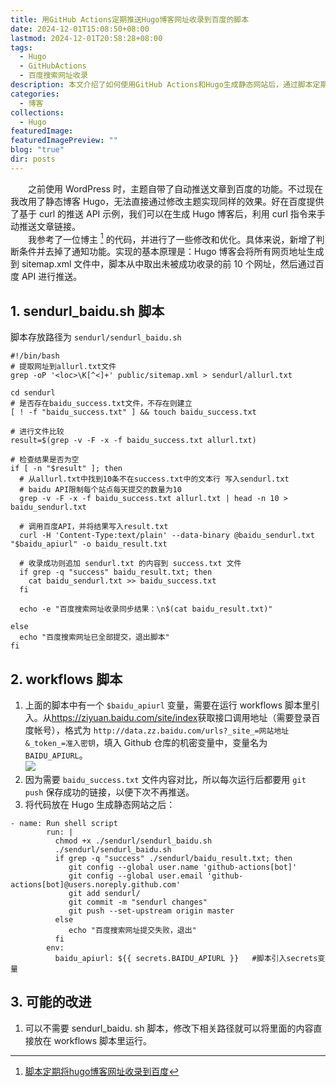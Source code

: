 ```yaml
---
title: 用GitHub Actions定期推送Hugo博客网址收录到百度的脚本
date: 2024-12-01T15:08:50+08:00
lastmod: 2024-12-01T20:58:28+08:00
tags:
  - Hugo
  - GitHubActions
  - 百度搜索网址收录
description: 本文介绍了如何使用GitHub Actions和Hugo生成静态网站后，通过脚本定期将未被百度收录的网页地址推送至百度。
categories:
  - 博客
collections:
  - Hugo
featuredImage: 
featuredImagePreview: ""
blog: "true"
dir: posts
---
```


‌‌‌‌　　之前使用 WordPress 时，主题自带了自动推送文章到百度的功能。不过现在我改用了静态博客 Hugo，无法直接通过修改主题实现同样的效果。好在百度提供了基于 curl 的推送 API 示例，我们可以在生成 Hugo 博客后，利用 curl 指令来手动推送文章链接。  
‌‌‌‌　　我参考了一位博主 [^1] 的代码，并进行了一些修改和优化。具体来说，新增了判断条件并去掉了通知功能。实现的基本原理是：Hugo 博客会将所有网页地址生成到 sitemap.xml 文件中，脚本从中取出未被成功收录的前 10 个网址，然后通过百度 API 进行推送。

## 1. sendurl_baidu.sh 脚本

脚本存放路径为 `sendurl/sendurl_baidu.sh`

```shell
#!/bin/bash
# 提取网址到allurl.txt文件
grep -oP '<loc>\K[^<]+' public/sitemap.xml > sendurl/allurl.txt

cd sendurl
# 是否存在baidu_success.txt文件，不存在则建立
[ ! -f "baidu_success.txt" ] && touch baidu_success.txt

# 进行文件比较
result=$(grep -v -F -x -f baidu_success.txt allurl.txt)

# 检查结果是否为空
if [ -n "$result" ]; then
  # 从allurl.txt中找到10条不在success.txt中的文本行 写入sendurl.txt
  # baidu API限制每个站点每天提交的数量为10 
  grep -v -F -x -f baidu_success.txt allurl.txt | head -n 10 > baidu_sendurl.txt

  # 调用百度API，并将结果写入result.txt
  curl -H 'Content-Type:text/plain' --data-binary @baidu_sendurl.txt "$baidu_apiurl" -o baidu_result.txt

  # 收录成功则追加 sendurl.txt 的内容到 success.txt 文件
  if grep -q "success" baidu_result.txt; then
    cat baidu_sendurl.txt >> baidu_success.txt
  fi

  echo -e "百度搜索网址收录同步结果：\n$(cat baidu_result.txt)"

else
  echo "百度搜索网址已全部提交，退出脚本"
fi
```

## 2. workflows 脚本

1. 上面的脚本中有一个 `$baidu_apiurl` 变量，需要在运行 workflows 脚本里引入。从<https://ziyuan.baidu.com/site/index>获取接口调用地址（需要登录百度帐号），格式为 `http://data.zz.baidu.com/urls?_site_=网站地址&_token_=准入密钥`，填入 Github 仓库的机密变量中，变量名为 `BAIDU_APIURL`。  
![](attachments/19667991d001d29c3cc7c2d57f21aa15_MD5.png)
2. 因为需要 `baidu_success.txt` 文件内容对比，所以每次运行后都要用 `git push` 保存成功的链接，以便下次不再推送。
3. 将代码放在 Hugo 生成静态网站之后：
```shell
- name: Run shell script
        run: |
          chmod +x ./sendurl/sendurl_baidu.sh
          ./sendurl/sendurl_baidu.sh
          if grep -q "success" ./sendurl/baidu_result.txt; then
             git config --global user.name 'github-actions[bot]'
             git config --global user.email 'github-actions[bot]@users.noreply.github.com'
             git add sendurl/
             git commit -m "sendurl changes"
             git push --set-upstream origin master
          else
             echo "百度搜索网址提交失败，退出"
          fi
        env:
          baidu_apiurl: ${{ secrets.BAIDU_APIURL }}   #脚本引入secrets变量
```

## 3. 可能的改进

1. 可以不需要 sendurl_baidu. sh 脚本，修改下相关路径就可以将里面的内容直接放在 workflows 脚本里运行。

[^1]: [脚本定期将hugo博客网址收录到百度](https://becool.vip/posts/tech/baidusiterecord/)
